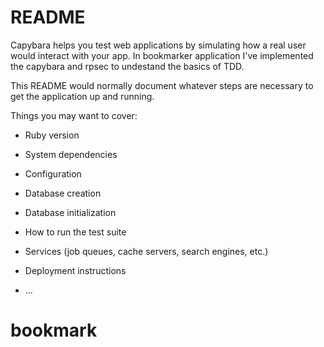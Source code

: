 # README

Capybara helps you test web applications by simulating how a real user would interact with your app.
In bookmarker application I've implemented the capybara and rpsec to undestand the basics of TDD.



This README would normally document whatever steps are necessary to get the
application up and running.

Things you may want to cover:

* Ruby version

* System dependencies

* Configuration

* Database creation

* Database initialization

* How to run the test suite

* Services (job queues, cache servers, search engines, etc.)

* Deployment instructions

* ...
# bookmark
